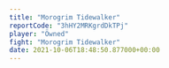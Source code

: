 ```yaml
---
title: "Morogrim Tidewalker"
reportCode: "3hHY2MRKgrdDkTPj"
player: "Öwned"
fight: "Morogrim Tidewalker"
date: 2021-10-06T18:48:50.877000+00:00
---
```

